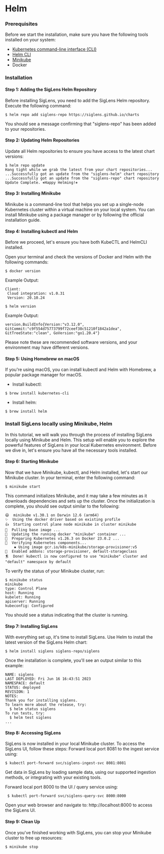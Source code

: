# Helm 

### Prerequisites
Before we start the installation, make sure you have the following tools installed on your system:
- [Kubernetes command-line interface (CLI)](https://kubernetes.io/docs/tasks/tools/install-kubectl/)
- [Helm CLI](https://helm.sh/docs/helm/)
- [Minikube](https://minikube.sigs.k8s.io/)
- Docker

### Installation

#### Step 1: Adding the SigLens Helm Repository

Before installing SigLens, you need to add the SigLens Helm repository. Execute the following command:

```
$ helm repo add siglens-repo https://siglens.github.io/charts
```
You should see a message confirming that "siglens-repo" has been added to your repositories.

#### Step 2: Updating Helm Repositories
Update all Helm repositories to ensure you have access to the latest chart versions:

```
$ helm repo update
Hang tight while we grab the latest from your chart repositories...
...Successfully got an update from the "siglens-helm" chart repository
...Successfully got an update from the "siglens-repo" chart repository
Update Complete. ⎈Happy Helming!⎈
```

#### Step 3: Installing Minikube
Minikube is a command-line tool that helps you set up a single-node Kubernetes cluster within a virtual machine on your local system. You can install Minikube using a package manager or by following the official installation guide. 


#### Step 4: Installing kubectl and Helm

Before we proceed, let's ensure you have both KubeCTL and HelmCLI installed. 

Open your terminal and check the versions of Docker and Helm with the following commands:

```
$ docker version
```
Example Output:
```
Client:
 Cloud integration: v1.0.31
 Version: 20.10.24
```

```
$ helm version
```
Example Output:
```
version.BuildInfo{Version:"v3.12.0", GitCommit:"c9f554d75773799f72ceef38c51210f1842a1dea", GitTreeState:"clean", GoVersion:"go1.20.4"}
```

Please note these are recommended software versions, and your environment may have different versions.

#### Step 5: Using Homebrew on macOS
If you're using macOS, you can install kubectl and Helm with Homebrew, a popular package manager for macOS.
- Install kubectl:
```
$ brew install kubernetes-cli
```

- Install helm:
```
$ brew install helm
```

### Install SigLens locally using Minikube, Helm
 In this tutorial, we will walk you through the process of installing SigLens locally using Minikube and Helm. This setup will enable you to explore the powerful features of SigLens in your local Kubernetes environment. Before we dive in, let's ensure you have all the necessary tools installed.
 
#### Step 6: Starting Minikube

Now that we have Minikube, kubectl, and Helm installed, let's start our Minikube cluster. In your terminal, enter the following command:
```
$ minikube start
```
This command initializes Minikube, and it may take a few minutes as it downloads dependencies and sets up the cluster. Once the initialization is complete, you should see output similar to the following:
```
😄  minikube v1.30.1 on Darwin 12.6 (arm64)
✨  Using the docker driver based on existing profile
👍  Starting control plane node minikube in cluster minikube
🚜  Pulling base image ...
🏃  Updating the running docker "minikube" container ...
🐳  Preparing Kubernetes v1.26.3 on Docker 23.0.2 ...
🔎  Verifying Kubernetes components...
    ▪ Using image gcr.io/k8s-minikube/storage-provisioner:v5
🌟  Enabled addons: storage-provisioner, default-storageclass
🏄  Done! kubectl is now configured to use "minikube" cluster and "default" namespace by default

```
To verify the status of your Minikube cluster, run:
```
$ minikube status
minikube
type: Control Plane
host: Running
kubelet: Running
apiserver: Running
kubeconfig: Configured

```

You should see a status indicating that the cluster is running.

#### Step 7: Installing SigLens
With everything set up, it's time to install SigLens. Use Helm to install the latest version of the SigLens Helm chart:
```
$ helm install siglens siglens-repo/siglens
```

Once the installation is complete, you'll see an output similar to this example:

```
NAME: siglens
LAST DEPLOYED: Fri Jun 16 16:43:51 2023
NAMESPACE: default
STATUS: deployed
REVISION: 1
NOTES:
Thank you for installing siglens.
To learn more about the release, try:
  $ helm status siglens
To run tests, try:
  $ helm test siglens
...
```
#### Step 8: Accessing SigLens
SigLens is now installed in your local Minikube cluster. To access the SigLens UI, follow these steps:
Forward local port 8081 to the ingest service using: 
 ```
$ kubectl port-forward svc/siglens-ingest-svc 8081:8081
```
Get data in SigLens by loading sample data, using our supported ingestion methods, or integrating with your existing tools.

Forward local port 8000 to the UI / query service using:
```
 $ kubectl port-forward svc/siglens-query-svc 8000:8000
```
Open your web browser and navigate to: http://localhost:8000 to access the SigLens UI.

#### Step 9: Clean Up
Once you've finished working with SigLens, you can stop your Minikube cluster to free up resources:
```
$ minikube stop

```


